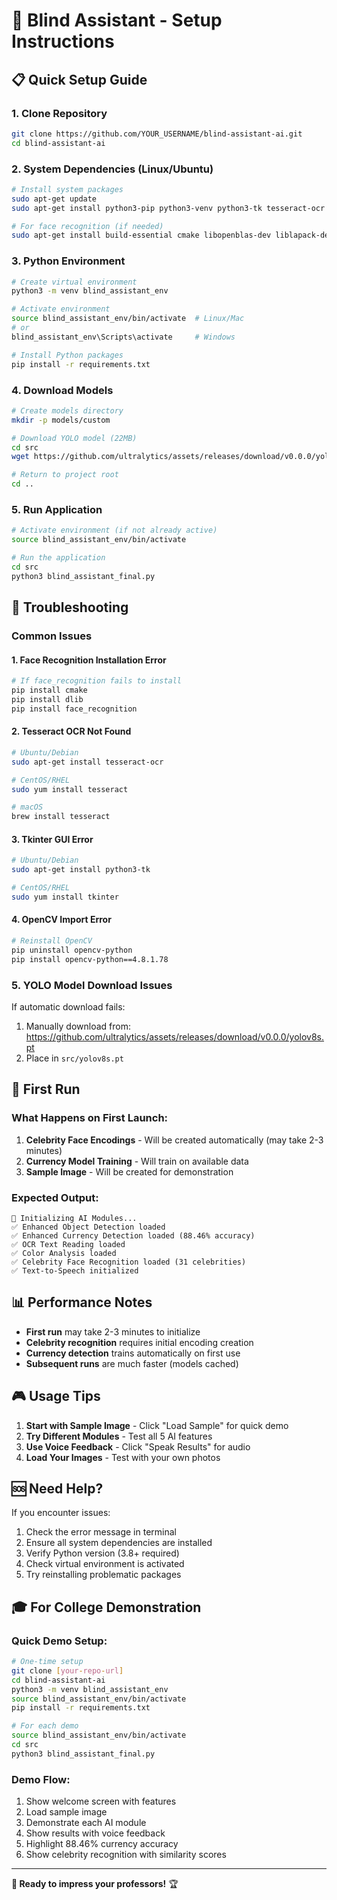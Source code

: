 # 🚀 Blind Assistant - Setup Instructions

## 📋 Quick Setup Guide

### 1. Clone Repository
```bash
git clone https://github.com/YOUR_USERNAME/blind-assistant-ai.git
cd blind-assistant-ai
```

### 2. System Dependencies (Linux/Ubuntu)
```bash
# Install system packages
sudo apt-get update
sudo apt-get install python3-pip python3-venv python3-tk tesseract-ocr cmake

# For face recognition (if needed)
sudo apt-get install build-essential cmake libopenblas-dev liblapack-dev
```

### 3. Python Environment
```bash
# Create virtual environment
python3 -m venv blind_assistant_env

# Activate environment
source blind_assistant_env/bin/activate  # Linux/Mac
# or
blind_assistant_env\Scripts\activate     # Windows

# Install Python packages
pip install -r requirements.txt
```

### 4. Download Models
```bash
# Create models directory
mkdir -p models/custom

# Download YOLO model (22MB)
cd src
wget https://github.com/ultralytics/assets/releases/download/v0.0.0/yolov8s.pt

# Return to project root
cd ..
```

### 5. Run Application
```bash
# Activate environment (if not already active)
source blind_assistant_env/bin/activate

# Run the application
cd src
python3 blind_assistant_final.py
```

## 🔧 Troubleshooting

### Common Issues

#### 1. Face Recognition Installation Error
```bash
# If face_recognition fails to install
pip install cmake
pip install dlib
pip install face_recognition
```

#### 2. Tesseract OCR Not Found
```bash
# Ubuntu/Debian
sudo apt-get install tesseract-ocr

# CentOS/RHEL
sudo yum install tesseract

# macOS
brew install tesseract
```

#### 3. Tkinter GUI Error
```bash
# Ubuntu/Debian
sudo apt-get install python3-tk

# CentOS/RHEL
sudo yum install tkinter
```

#### 4. OpenCV Import Error
```bash
# Reinstall OpenCV
pip uninstall opencv-python
pip install opencv-python==4.8.1.78
```

### 5. YOLO Model Download Issues
If automatic download fails:
1. Manually download from: https://github.com/ultralytics/assets/releases/download/v0.0.0/yolov8s.pt
2. Place in `src/yolov8s.pt`

## 🎯 First Run

### What Happens on First Launch:
1. **Celebrity Face Encodings** - Will be created automatically (may take 2-3 minutes)
2. **Currency Model Training** - Will train on available data
3. **Sample Image** - Will be created for demonstration

### Expected Output:
```
🚀 Initializing AI Modules...
✅ Enhanced Object Detection loaded
✅ Enhanced Currency Detection loaded (88.46% accuracy)
✅ OCR Text Reading loaded
✅ Color Analysis loaded
✅ Celebrity Face Recognition loaded (31 celebrities)
✅ Text-to-Speech initialized
```

## 📊 Performance Notes

- **First run** may take 2-3 minutes to initialize
- **Celebrity recognition** requires initial encoding creation
- **Currency detection** trains automatically on first use
- **Subsequent runs** are much faster (models cached)

## 🎮 Usage Tips

1. **Start with Sample Image** - Click "Load Sample" for quick demo
2. **Try Different Modules** - Test all 5 AI features
3. **Use Voice Feedback** - Click "Speak Results" for audio
4. **Load Your Images** - Test with your own photos

## 🆘 Need Help?

If you encounter issues:
1. Check the error message in terminal
2. Ensure all system dependencies are installed
3. Verify Python version (3.8+ required)
4. Check virtual environment is activated
5. Try reinstalling problematic packages

## 🎓 For College Demonstration

### Quick Demo Setup:
```bash
# One-time setup
git clone [your-repo-url]
cd blind-assistant-ai
python3 -m venv blind_assistant_env
source blind_assistant_env/bin/activate
pip install -r requirements.txt

# For each demo
source blind_assistant_env/bin/activate
cd src
python3 blind_assistant_final.py
```

### Demo Flow:
1. Show welcome screen with features
2. Load sample image
3. Demonstrate each AI module
4. Show results with voice feedback
5. Highlight 88.46% currency accuracy
6. Show celebrity recognition with similarity scores

---

**🎯 Ready to impress your professors!** 🏆
